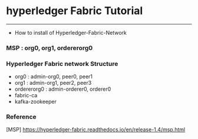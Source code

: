 # hyperledger Fabric Tutorial
-----------------------------------------------
- How to install of Hyperledger-Fabric-Network 


### MSP : org0, org1, ordererorg0

### Hyperledger Fabric network Structure
- org0 : admin-org0, peer0, peer1
- org1 : admin-org1, peer2, peer3
- ordererorg0 : admin-orderer0, orderer0
- fabric-ca
- kafka-zookeeper






### Reference
[MSP] https://hyperledger-fabric.readthedocs.io/en/release-1.4/msp.html



